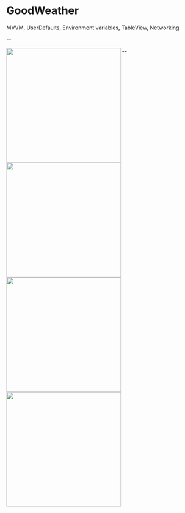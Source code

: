 # GoodWeather
MVVM, UserDefaults, Environment variables, TableView, Networking

--

<a href="url"><img src="https://user-images.githubusercontent.com/31929901/191484386-3a8c04e6-f385-4c6c-9719-30de1896ba44.png" align="left" width="300"></a>

<a href="url"><img src="https://user-images.githubusercontent.com/31929901/191483885-6f611cc8-6933-4275-90e4-b3d0e6f912c0.png" align="left" width="300"></a>

<a href="url"><img src="https://user-images.githubusercontent.com/31929901/191484399-5854dae8-eb8a-41e1-85cc-42075cafd0a1.png" align="left" width="300"></a>

--

<a href="url"><img src="https://user-images.githubusercontent.com/31929901/191483953-059568de-bfa6-4135-9596-62ed2a65b638.png" align="left" width="300"></a>
